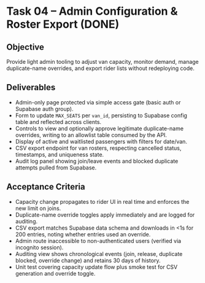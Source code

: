 # Task 04 – Admin Configuration & Roster Export (DONE)

## Objective
Provide light admin tooling to adjust van capacity, monitor demand, manage duplicate-name overrides, and export rider lists without redeploying code.

## Deliverables
- Admin-only page protected via simple access gate (basic auth or Supabase auth group).
- Form to update `MAX_SEATS` per `van_id`, persisting to Supabase config table and reflected across clients.
- Controls to view and optionally approve legitimate duplicate-name overrides, writing to an allowlist table consumed by the API.
- Display of active and waitlisted passengers with filters for date/van.
- CSV export endpoint for van rosters, respecting cancelled status, timestamps, and uniqueness state.
- Audit log panel showing join/leave events and blocked duplicate attempts pulled from Supabase.

## Acceptance Criteria
- Capacity change propagates to rider UI in real time and enforces the new limit on joins.
- Duplicate-name override toggles apply immediately and are logged for auditing.
- CSV export matches Supabase data schema and downloads in <1s for 200 entries, noting whether entries used an override.
- Admin route inaccessible to non-authenticated users (verified via incognito session).
- Auditing view shows chronological events (join, release, duplicate blocked, override change) and retains 30 days of history.
- Unit test covering capacity update flow plus smoke test for CSV generation and override toggle.
